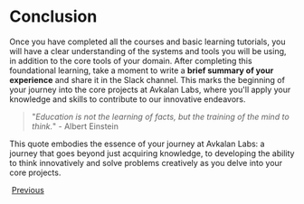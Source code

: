 # Conclusion

Once you have completed all the courses and basic learning tutorials, you will have a clear understanding of the systems and tools you will be using, in addition to the core tools of your domain. After completing this foundational learning, take a moment to write a **brief summary of your experience** and share it in the Slack channel. This marks the beginning of your journey into the core projects at Avkalan Labs, where you'll apply your knowledge and skills to contribute to our innovative endeavors.

> "_Education is not the learning of facts, but the training of the mind to think._" - Albert Einstein

This quote embodies the essence of your journey at Avkalan Labs: a journey that goes beyond just acquiring knowledge, to developing the ability to think innovatively and solve problems creatively as you delve into your core projects.

 [Previous](https://mehulbagaria.com/onboarding_new/faq/ "FAQs")